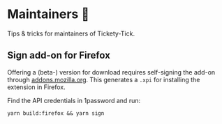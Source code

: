 # Maintainers 👔

Tips & tricks for maintainers of Tickety-Tick.

## Sign add-on for Firefox

Offering a (beta-) version for download requires self-signing the add-on through [addons.mozilla.org](https://extensionworkshop.com/documentation/publish/#distribute-your-signed-extension). This generates a `.xpi` for installing the extension in Firefox.

Find the API credentials in 1password and run:

```
yarn build:firefox && yarn sign 
```
